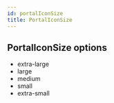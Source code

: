 ```yaml
---
id: portalIconSize
title: PortalIconSize
---
```


## PortalIconSize options

- extra-large
- large
- medium
- small
- extra-small
